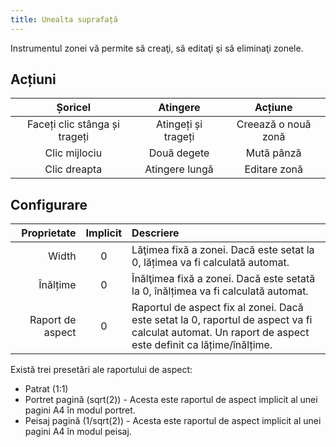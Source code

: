 ```yaml
---
title: Unealta suprafață
---
```


Instrumentul zonei vă permite să creaţi, să editaţi şi să eliminaţi zonele.

## Acțiuni

|            Șoricel            |       Atingere      |       Acțiune       |
| :---------------------------: | :-----------------: | :-----------------: |
| Faceți clic stânga și trageți | Atingeți și trageți | Creează o nouă zonă |
|         Clic mijlociu         |     Două degete     |      Mută pânză     |
|          Clic dreapta         |    Atingere lungă   |     Editare zonă    |

## Configurare

|      Proprietate | Implicit | Descriere                                                                                                                                                                                              |
| ---------------: | :------: | :----------------------------------------------------------------------------------------------------------------------------------------------------------------------------------------------------- |
|            Width |     0    | Lăţimea fixă a zonei. Dacă este setat la 0, lățimea va fi calculată automat.                                                                                           |
|         Înălțime |     0    | Înălţimea fixă a zonei. Dacă este setată la 0, înălțimea va fi calculată automat.                                                                                      |
| Raport de aspect |     0    | Raportul de aspect fix al zonei. Dacă este setat la 0, raportul de aspect va fi calculat automat. Un raport de aspect este definit ca lățime/înălțime. |

Există trei presetări ale raportului de aspect:

- Patrat (1:1)
- Portret pagină (sqrt(2)) - Acesta este raportul de aspect implicit al unei pagini A4 în modul portret.
- Peisaj pagină (1/sqrt(2)) - Acesta este raportul de aspect implicit al unei pagini A4 în modul peisaj.
